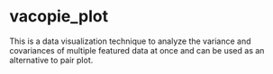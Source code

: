 # vacopie_plot

This is a data visualization technique to analyze the variance and covariances of multiple featured data at once and can be used as an alternative to pair plot.


